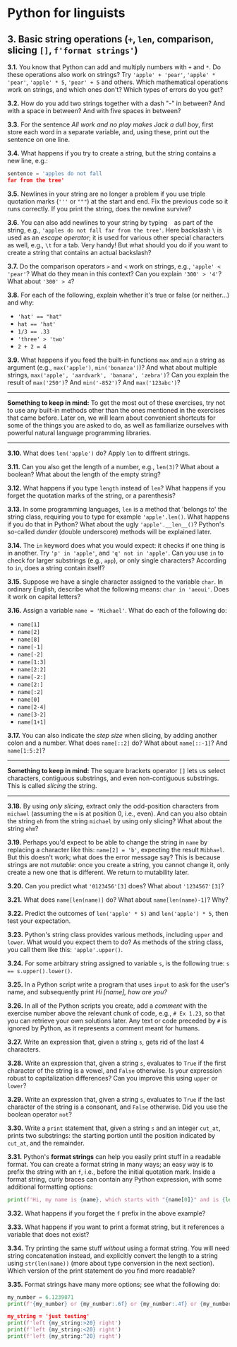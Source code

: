 # Python for linguists


## 3. Basic string operations (`+`, `len`, comparison, slicing `[]`, `f'format strings'`)

**3.1.** You know that Python can add and multiply numbers with `+` and `*`. Do these operations also work on strings? Try `'apple' + 'pear'`, `'apple' * 'pear'`, `'apple' * 5`, `'pear' + 5` and others. Which mathematical operations work on strings, and which ones don't? Which types of errors do you get?

**3.2.** How do you add two strings together with a dash "-" in between? And with a space in between? And with five spaces in between?

**3.3.** For the sentence _All work and no play makes Jack a dull boy_, first store each word in a separate variable, and, using these, print out the sentence on one line.

**3.4.** What happens if you try to create a string, but the string contains a new line, e.g.:

```python
sentence = 'apples do not fall
far from the tree'
```


**3.5.** Newlines in your string are no longer a problem if you use triple quotation marks (`'''` or `"""`) at the start and end. Fix the previous code so it runs correctly. If you print the string, does the newline survive?

**3.6.** You can also add newlines to your string by typing `
` as part of the string, e.g., `'apples do not fall
far from the tree'`. Here backslash `\` is used as an _escape operator_; it is used for various other special characters as well, e.g., `\t` for a tab. Very handy! But what should you do if you want to create a string that contains an actual backslash?

**3.7.** Do the comparison operators `>` and `<` work on strings, e.g., `'apple' < 'pear'`? What do they mean in this context? Can you explain `'300' > '4'`? What about `'300' > 4`?

**3.8.** For each of the following, explain whether it's true or false (or neither...) and why: 
- `'hat' == "hat"` 
- `hat == 'hat'` 
- `1/3 == .33` 
- `'three' > 'two'` 
- `2 + 2 = 4`

**3.9.** What happens if you feed the built-in functions `max` and `min` a string as argument (e.g., `max('apple')`, `min('bonanza')`)? And what about multiple strings, `max('apple', 'aardvark', 'banana', 'zebra')`? Can you explain the result of `max('250')`? And `min('-852')`? And `max('123abc')`?

- - - - - -
**Something to keep in mind:** To get the most out of these exercises, try not to use any built-in methods other than the ones mentioned in the exercises that came before. Later on, we will learn about convenient shortcuts for some of the things you are asked to do, as well as familiarize ourselves with powerful natural language programming libraries.
- - - - -

**3.10.** What does `len('apple')` do? Apply `len` to diffrent strings.

**3.11.** Can you also get the length of a number, e.g., `len(3)`? What about a boolean? What about the length of the empty string?

**3.12.** What happens if you type `length` instead of `len`? What happens if you forget the quotation marks of the string, or a parenthesis?

**3.13.** In some programming languages, `len` is a method that 'belongs to' the string class, requiring you to type for example `'apple'.len()`. What happens if you do that in Python? What about the ugly `'apple'.__len__()`? Python's so-called _dunder_ (double underscore) methods will be explained later.

**3.14.** The `in` keyword does what you would expect: it checks if one thing is in another. Try `'p' in 'apple'`, and `'q' not in 'apple'`. Can you use `in` to check for larger substrings (e.g., `app`), or only single characters? According to `in`, does a string contain itself?

**3.15.** Suppose we have a single character assigned to the variable `char`. In ordinary English, describe what the following means: `char in 'aeoui'`. Does it work on capital letters?

**3.16.** Assign a variable `name = 'Michael'`. What do each of the following do: 
- `name[1]` 
- `name[2]` 
- `name[8]` 
- `name[-1]` 
- `name[-2]` 
- `name[1:3]` 
- `name[2:2]` 
- `name[-2:]` 
- `name[2:]` 
- `name[:2]` 
- `name[0]` 
- `name[2-4]` 
- `name[3-2]` 
- `name[1+1]`

**3.17.** You can also indicate the _step size_ when slicing, by adding another colon and a number. What does `name[::2]` do? What about `name[::-1]`? And `name[1:5:2]`?

- - - - - -
**Something to keep in mind:** The square brackets operator `[]` lets us select characters, contiguous substrings, and even non-contiguous substrings. This is called _slicing_ the string.
- - - - -

**3.18.** By using _only slicing_, extract only the odd-position characters from `michael` (assuming the `m` is at position 0, i.e., even). And can you also obtain the string `eh` from the string `michael` by using only slicing? What about the string `ehm`?

**3.19.** Perhaps you'd expect to be able to change the string in `name` by replacing a character like this: `name[2] = 'b'`, expecting the result `Mibhael`. But this doesn't work; what does the error message say? This is because strings are not _mutable_: once you create a string, you cannot change it, only create a new one that is different. We return to mutability later.

**3.20.** Can you predict what `'0123456'[3]` does? What about `'1234567'[3]`?

**3.21.** What does `name[len(name)]` do? What about `name[len(name)-1]`? Why?

**3.22.** Predict the outcomes of `len('apple' * 5)` and `len('apple') * 5`, then test your expectation.

**3.23.** Python's string class provides various methods, including `upper` and `lower`. What would you expect them to do? As methods of the string class, you call them like this: `'apple'.upper()`.

**3.24.** For some arbitrary string assigned to variable `s`, is the following true: `s == s.upper().lower()`.

**3.25.** In a Python script write a program that uses `input` to ask for the user's name, and subsequently print _Hi [name], how are you?_

**3.26.** In all of the Python scripts you create, add a _comment_ with the exercise number above the relevant chunk of code, e.g., `# Ex 1.23`, so that you can retrieve your own solutions later. Any text or code preceded by `#` is ignored by Python, as it represents a comment meant for humans.

**3.27.** Write an expression that, given a string `s`, gets rid of the last 4 characters.

**3.28.** Write an expression that, given a string `s`, evaluates to `True` if the first character of the string is a vowel, and `False` otherwise. Is your expression robust to capitalization differences? Can you improve this using `upper` or `lower`?

**3.29.** Write an expression that, given a string `s`, evaluates to `True` if the last character of the string is a consonant, and `False` otherwise. Did you use the boolean operator `not`?

**3.30.** Write a `print` statement that, given a string `s` and an integer `cut_at`, prints two substrings: the starting portion until the position indicated by `cut_at`, and the remainder.

**3.31.** Python's **format strings** can help you easily print stuff in a readable format. You can create a format string in many ways; an easy way is to prefix the string with an `f`, i.e., before the initial quotation mark. Inside a format string, curly braces can contain any Python expression, with some additional formatting options:

```python
print(f'Hi, my name is {name}, which starts with "{name[0]}" and is {len(name)} characters long!')
```


**3.32.** What happens if you forget the `f` prefix in the above example?

**3.33.** What happens if you want to print a format string, but it references a variable that does not exist?

**3.34.** Try printing the same stuff _without_ using a format string. You will need string concatenation instead, and explicitly convert the length to a string using `str(len(name))` (more about type conversion in the next section). Which version of the print statement do you find more readable?

**3.35.** Format strings have many more options; see what the following do:

```python
my_number = 6.1239871
print(f'{my_number} or {my_number:.6f} or {my_number:.4f} or {my_number:.2f}')')

my_string = 'just testing'
print(f'left {my_string:>20} right')
print(f'left {my_string:<20} right')
print(f'left {my_string:^20} right')
```


